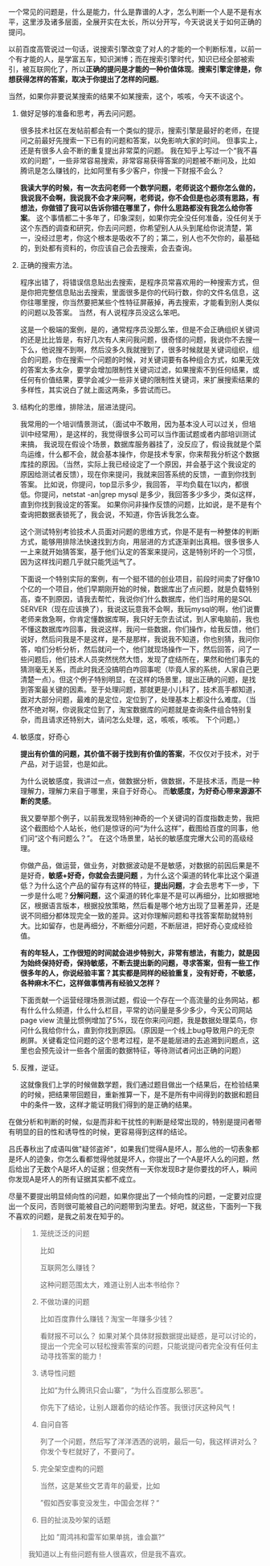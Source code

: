 一个常见的问题是，什么是能力，什么是靠谱的人才，怎么判断一个人是不是有水平，这里涉及诸多层面，全展开实在太长，所以分开写，今天说说关于如何正确的提问。

以前百度高管说过一句话，说搜索引擎改变了对人的才能的一个判断标准，以前一个有才能的人，是学富五车，知识渊博；而在搜索引擎时代，知识已经全部被索引，被互联网化了，所以**正确的提问是才能的一种价值体现**。**搜索引擎定律是，你想获得怎样的答案，取决于你提出了怎样的问题**。

当然，如果你非要说某搜索的结果不如某搜索，这个，咳咳，今天不谈这个。

1. 做好足够的准备和思考，再去问问题。

   很多技术社区在发帖前都会有一个类似的提示，搜索引擎是最好的老师，在提问之前最好先搜索一下已有的问题和答案，以免影响大家的时间。 但事实上，还是有很多人会不断的重复提出非常菜的问题。 我在知乎上写过一个“我不喜欢的问题”，一些非常容易搜索，非常容易获得答案的问题被不断问及，比如腾讯是怎么赚钱的，比如阿里有多少客户，你搜一下财报不会么？

   **我读大学的时候，有一次去问老师一个数学问题，老师说这个题你怎么做的，我说我不会啊，我说我不会才来问啊，老师说，你不会但是也必须有思路，有想法，你做错了我可以告诉你错在哪里了，你什么思路都没有我怎么给你答案**。 这个事情都二十多年了，印象深刻，如果你完全没任何准备，没任何关于这个东西的调查和研究，你去问问题，你希望别人从头到尾给你说清楚，第一，没经过思考，你这个根本是吸收不了的；第二，别人也不欠你的，最基础的，到处都有资料的，你应该自己会去搜索，会去查询。

2. 正确的搜索方法。

   程序出错了，将错误信息贴出去搜索，是程序员常喜欢用的一种搜索方式，但是你把完整信息贴出去搜索，里面很多是你的代码行数，你的文件名信息，这你往哪里搜，你当然要把某些个性特征屏蔽掉，再去搜索，才能看到别人类似的问题以及答案。 当然，有人说程序员没这么笨吧。

   这是一个极端的案例，是的，通常程序员没那么笨，但是不会正确组织关键词的还是比比皆是，有好几次有人来问我问题，很奇怪的问题，我说你不去搜一下么，他说搜不到啊，然后没多久我就搜到了，很多时候就是关键词组织，组合的问题，你在搜索一个问题的时候，对关键词要有各种组合方式，如果无效的答案太多太杂，要学会增加限制性关键词过滤，如果搜索不到任何结果，或任何有价值结果，要学会减少一些非关键的限制性关键词，来扩展搜索结果的多样性，其实说白了就上面这两条，多尝试而已。

3. 结构化的思维，排除法，层进法提问。

   我常用的一个培训情景测试，（面试中不敢用，因为基本没人可以过关，但培训中经常用），是这样的，我觉得很多公司可以当作面试题或者内部培训测试来搞， 我说现在假设个场景，数据库服务器挂了，没反应了，假设我就是个菜鸟运维，什么都不会，就会基本操作，你是技术专家，你来帮我分析这个数据库挂的原因。（当然，实际上我已经设定了一个原因，并会基于这个我设定的原因给测试者反馈），现在你来提问，我就来回答系统的反馈，一直到你找到答案。 比如说，你提问，top显示多少，我回答， 平均负载在1以内，都很低。你提问，netstat -an|grep mysql 是多少，我回答多少多少，类似这样，直到你找到我设定的答案。 如果你问非操作反馈的问题，比如说，是不是有个查询把数据表锁死了，我会说，不知道，你告诉我怎么查。

   这个测试特别考验技术人员面对问题的思维方式，你是不是有一种整体的判断方式，能够用排除法快速找到方向，用层进的方式逐渐剥出真相。很多很多人一上来就开始猜答案，基于他们认定的答案来提问，这是特别坏的一个习惯，因为这样找问题几乎就只能凭运气了。

   下面说一个特别实际的案例，有一个挺不错的创业项目，前段时间卖了好像10个亿的一个项目，他们早期刚开始的时候，数据库出了点问题，就是负载特别高，查不到原因，请我去帮忙，我说你们什么数据库，他们当时用的是SQL SERVER（现在应该换了），我说这玩意我不会啊，我玩mysql的啊，他们说曹老师来救急啊，你肯定懂数据库啊，我只好无奈去试试，到人家电脑前，我也不懂这数据库咋回事，我说这样，我问一些数据，你们操作，给我反馈，他们说好，然后问我是不是这样，是不是那样，我说我不知道，你也别猜，我问你答，咱们分析分析，然后就问一个，他们就现场操作一下，然后回答，问了一些问题后，他们技术人员突然恍然大悟，发现了症结所在，果然和他们事先的猜测毫无关系，而此时我还没搞明白咋回事呢（毕竟人家的系统，人家自己更清楚一点）。但这个例子特别明显，在这样的场景里，提出正确的问题，是找到答案最关键的因素。至于处理问题，那就更是小儿科了，技术高手都知道，面对大部分问题，最难的是定位，定位到了，处理基本上都没什么难度。（当然不绝对啊，你说我定位到了，淘宝数据库的问题就是查询条件组合特别复杂，而且请求还特别大，请问怎么处理，这，咳咳，咳咳。 下个问题。）

4. 敏感度，好奇心

   **提出有价值的问题，其价值不弱于找到有价值的答案**，不仅仅对于技术，对于产品，对于运营，也是如此。

   为什么说敏感度，我讲过一点，做数据分析，做数据，不是技术活，而是一种理解力，理解力来自于哪里，来自于好奇心。 而**敏感度，为好奇心带来源源不断的灵感**。

   我又要举那个例子，以前我发现特别神奇的一个关键词的百度指数走势，我把这个截图给个人站长，他们是惊讶的问“为什么这样”，截图给百度的同事，他们问“这个有问题么？”。 在这个场景里，站长的敏感度完爆大公司的高级经理。

   你做产品，做运营，做业务，对数据波动是不是敏感，对数据的前因后果是不是好奇，**敏感+好奇，你就会去提问题** ，为什么这个渠道的转化率比这个渠道低？为什么这个产品的留存有这样的特征，**提出问题**，才会去思考下一步，下一步是什么呢？**分解问题**，这个渠道的转化率是不是可以再细分，比如根据地区，根据语言版本，根据投放策略，然后看是哪个地方出现了显著差异，还是说不同细分都体现完全一致的差异。这对你理解问题和寻找答案帮助就特别大。比如留存，也是再细分，不断细分问题，不断层进，把好奇心变成经验值。

   **有的年轻人，工作很短的时间就会进步特别大，非常有想法，有能力，就是因为始终保持好奇，保持敏感，不断去提出新的问题，寻求答案，但有一些工作很多年的人，你说经验丰富？其实都是同样的经验重复，没有好奇，不敏感，各种麻木不仁，这样做事情再有经验又怎样？**

   下面贡献一个运营经理场景测试题，假设一个存在一个高流量的业务网站，都有什么什么频道，什么什么栏目，平常的访问量是多少多少，今天公司网站page view 流量比惯例增加了5%，现在你来问问题，我是数据处理菜鸟，你问什么我给你什么，直到你找到原因。（原因是一个线上bug导致用户的无奈刷屏。关键看定位问题的这个思考过程，是不是能层进的去追溯到问题点，这里也会预先设计一些各个层面的数据特征，等待测试者问出正确的问题）

5. 反推，逆证。

   这就像我们上学的时候做数学题，我们通过题目做出一个结果后，在检验结果的时候，把结果带回题目，重新推算一下，是不是所有中间得到的数据和题目中的条件一致，这样才能证明我们得到的是正确的结果。

在做分析和判断的时候，似是而非和干扰性的判断是经常出现的，特别是提问者带有明显的目的性和诱导性的时候，更容易得到这样的结论。

吕氏春秋出了成语叫做"疑邻盗斧"，如果我们觉得A是坏人，那么他的一切表象都是坏人的迹象，你怎么看都觉得他就是坏人，你提出了一个A是坏人么的问题，然后给出了无数个A是坏人的证据；但突然有一天你发现B才是你要找的坏人，瞬间你发现A是坏人的所有证据其实都不成立。

尽量不要提出明显倾向性的问题，如果你提出了一个倾向性的问题，一定要对应提出一个反问，否则很可能被自己的问题带到沟里去。好吧，就这些，下面列一下我不喜欢的问题，是我之前发在知乎的。

> 1. 笼统泛泛的问题
>
>    比如
>
>    互联网怎么赚钱？
>
>    这种问题范围太大，难道让别人出本书给你？
>
> 2. 不做功课的问题
>
>    比如百度靠什么赚钱？淘宝一年赚多少钱？
>
>    看财报不可以么？ 如果对某个具体财报数据提出疑惑，是可以讨论的，提出一个完全可以轻松搜索答案的问题，只能说提问者完全没有任何主动寻找答案的能力！
>
> 3. 诱导性问题
>
>    比如“为什么腾讯只会山寨”，“为什么百度那么邪恶”。
>
>    你先下了结论，让别人跟着你的结论作答。我很讨厌这种风气！
>
> 4. 自问自答
>
>    列了一个问题，然后写了洋洋洒洒的说明，最后一句，我这样讲对么？你发个专栏就好了，不要问了。
>
> 5. 完全架空虚构的问题
>
>    当然，这是某些文艺青年的最爱，比如
>
>    ”假如西安事变没发生，中国会怎样？“
>
> 6. 目的扯淡及吵架的话题
>
>    比如 ”周鸿祎和雷军如果单挑，谁会赢?“
>
> 我知道以上有些问题有些人很喜欢，但是我不喜欢。